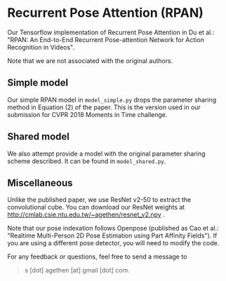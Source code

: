 # Recurrent Pose Attention (RPAN)
Our Tensorflow implementation of Recurrent Pose Attention in Du et al.: "RPAN: An End-to-End Recurrent Pose-attention Network for Action Recognition in Videos".

Note that we are not associated with the original authors.

## Simple model
Our simple RPAN model in `model_simple.py` drops the parameter sharing method in Equation (2) of the paper. This is the version used in our submission for CVPR 2018 Moments in Time challenge.

## Shared model
We also attempt provide a model with the original parameter sharing scheme described. It can be found in `model_shared.py`.

## Miscellaneous
Unlike the published paper, we use ResNet v2-50 to extract the convolutional cube. You can download our ResNet weights at http://cmlab.csie.ntu.edu.tw/~agethen/resnet_v2.npy .

Note that our pose indexation follows Openpose (published as Cao et al.: "Realtime Multi-Person 2D Pose Estimation using Part Affinity Fields"). If you are using a different pose detector, you will need to modify the code.

For any feedback or questions, feel free to send a message to
> s [dot] agethen [at] gmail [dot] com.
